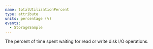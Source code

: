 ```yaml
---
name: totalUtilizationPercent
type: attribute
units: percentage (%)
events:
  - StorageSample
---
```


The percent of time spent waiting for read or write disk I/O operations.